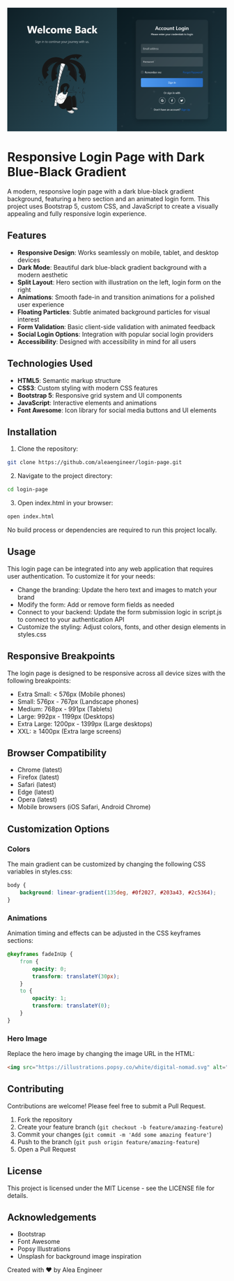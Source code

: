 ![Login Page Screenshot](screenshot.png)

# Responsive Login Page with Dark Blue-Black Gradient

A modern, responsive login page with a dark blue-black gradient background, featuring a hero section and an animated login form. This project uses Bootstrap 5, custom CSS, and JavaScript to create a visually appealing and fully responsive login experience.

## Features

- **Responsive Design**: Works seamlessly on mobile, tablet, and desktop devices
- **Dark Mode**: Beautiful dark blue-black gradient background with a modern aesthetic
- **Split Layout**: Hero section with illustration on the left, login form on the right
- **Animations**: Smooth fade-in and transition animations for a polished user experience
- **Floating Particles**: Subtle animated background particles for visual interest
- **Form Validation**: Basic client-side validation with animated feedback
- **Social Login Options**: Integration with popular social login providers
- **Accessibility**: Designed with accessibility in mind for all users

## Technologies Used

- **HTML5**: Semantic markup structure
- **CSS3**: Custom styling with modern CSS features
- **Bootstrap 5**: Responsive grid system and UI components
- **JavaScript**: Interactive elements and animations
- **Font Awesome**: Icon library for social media buttons and UI elements


## Installation

1. Clone the repository:
```bash
git clone https://github.com/aleaengineer/login-page.git
```

2. Navigate to the project directory:
```bash
cd login-page
```

3. Open index.html in your browser:
```bash
open index.html
```

No build process or dependencies are required to run this project locally.

## Usage

This login page can be integrated into any web application that requires user authentication. To customize it for your needs:

- Change the branding: Update the hero text and images to match your brand
- Modify the form: Add or remove form fields as needed
- Connect to your backend: Update the form submission logic in script.js to connect to your authentication API
- Customize the styling: Adjust colors, fonts, and other design elements in styles.css

## Responsive Breakpoints

The login page is designed to be responsive across all device sizes with the following breakpoints:

- Extra Small: < 576px (Mobile phones)
- Small: 576px - 767px (Landscape phones)
- Medium: 768px - 991px (Tablets)
- Large: 992px - 1199px (Desktops)
- Extra Large: 1200px - 1399px (Large desktops)
- XXL: ≥ 1400px (Extra large screens)

## Browser Compatibility

- Chrome (latest)
- Firefox (latest)
- Safari (latest)
- Edge (latest)
- Opera (latest)
- Mobile browsers (iOS Safari, Android Chrome)

## Customization Options

### Colors

The main gradient can be customized by changing the following CSS variables in styles.css:

```css
body {
    background: linear-gradient(135deg, #0f2027, #203a43, #2c5364);
}
```

### Animations

Animation timing and effects can be adjusted in the CSS keyframes sections:

```css
@keyframes fadeInUp {
    from {
        opacity: 0;
        transform: translateY(30px);
    }
    to {
        opacity: 1;
        transform: translateY(0);
    }
}
```

### Hero Image

Replace the hero image by changing the image URL in the HTML:

```html
<img src="https://illustrations.popsy.co/white/digital-nomad.svg" alt="Hero Image" class="img-fluid">
```

## Contributing

Contributions are welcome! Please feel free to submit a Pull Request.

1. Fork the repository
2. Create your feature branch (`git checkout -b feature/amazing-feature`)
3. Commit your changes (`git commit -m 'Add some amazing feature'`)
4. Push to the branch (`git push origin feature/amazing-feature`)
5. Open a Pull Request

## License

This project is licensed under the MIT License - see the LICENSE file for details.

## Acknowledgements

- Bootstrap
- Font Awesome
- Popsy Illustrations
- Unsplash for background image inspiration

Created with ❤️ by Alea Engineer
```
